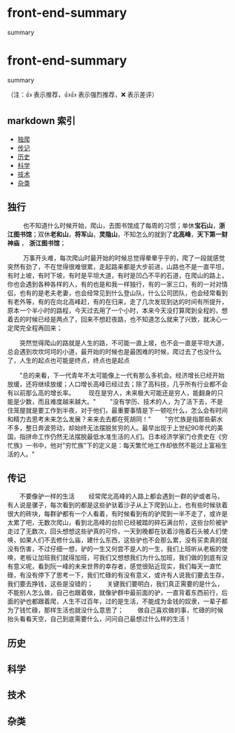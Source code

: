 # front-end-summary
summary


# front-end-summary
summary

（注：:+1: 表示推荐，:+1::+1: 表示强烈推荐，:x: 表示差评）

## markdown 索引

- [独爬](#独行)
- [传记](#传记)
- [历史](#历史)
- [科学](#科学)
- [技术](#技术)
- [杂类](#杂类)

## 独行
   &emsp;&emsp;也不知道什么时候开始，爬山，去图书馆成了每周的习惯；单休**宝石山**，**浙江图书馆**；双休**老和山**，**将军山**，**灵隐山**，不知怎么的就到了**北高峰**，**天下第一财神庙** ， **浙江图书馆**； 

   &emsp;&emsp;万事开头难，每次爬山时最开始的时候总觉得晕晕乎乎的，爬了一段就感觉突然有劲了，不在觉得很难很累，走起路来都是大步前进，山路也不是一直平坦，有时上坡，有时下坡，有时是平坦大道，有时是凹凸不平的石道，在爬山的路上，你也会遇到各种各样的人，有的也是和我一样独行，有的一家三口，有的一对对情侣，也有的是老夫老妻，也会经常见到什么登山队，什么公司团队，也会经常看到有老外等，有的在向北高峰赶，有的在归来，走了几次发现到达的时间有所提升，原本一个半小时的路程，今天过去用了一个小时，本来今天没打算爬到全程的，想着去的时候已经是两点了，回来不想赶夜路，也不知道怎么就来了兴致，就决心一定爬完全程再回来；

   &emsp;&emsp;突然觉得爬山的路就是人生的路，不可能一直上坡，也不会一直是平坦大道，总会遇到坎坎坷坷的小道，最开始的时候也是最困难的时候，爬过去了也没什么了，人生的起点也可能是终点，终点也是起点 
   
   &emsp;&emsp;"总的来看，下一代青年不太可能像上一代有那么多机会。经济增长已经开始放缓，还将继续放缓；人口增长高峰已经过去；除了高科技，几乎所有行业都不会有以前那么高的增长率。
    &emsp;&emsp;现在是穷人，未来极大可能还是穷人，能翻身的只能是少数，而且难度越来越大。"
    &emsp;&emsp;"没有学历、技术的人，为了活下去，不是住笼屋就是要工作到半夜，对于他们，最重要事情是下一顿吃什么，怎么会有时间和精力去思考未来怎么发展？来来去去都在死胡同！"
     &emsp;&emsp;"穷忙族是指那些薪水不多，整日奔波劳动，却始终无法摆脱贫穷的人。最早出现于上世纪90年代的美国，指拼命工作仍然无法摆脱最低水准生活的人们。日本经济学家门仓贵史在《穷忙族》一书中，他对"穷忙族"下的定义是：每天繁忙地工作却依然不能过上富裕生活的人。"
     

## 传记
  &emsp;&emsp;不要像驴一样的生活
  &emsp;&emsp;经常爬北高峰的人路上都会遇到一群的驴或者马，有人说是骡子，每次看到的都是这些驴驮着沙子从上下爬到山上，也有些时候驮着很大的砖块，每群驴都有一个人看着，有时候看到有的驴爬到一半不走了，或许是太累了吧，无数次爬山，看到北高峰的台阶已经被踏的碎石满台阶，这些台阶被驴走过了无数次，回头想想这些驴真的可伶，一天到晚都在驮着沙拖着石头被人们使唤，如果人们不去修什么庙，建什么东西，这些驴也不会那么累，没有买卖真的就没有伤害，不过仔细一想，驴的一生又何尝不是人的一生，我们上班听从老板的使唤，老板让加班我们就得加班，可我们又想想我们为什么加班，我们做的到底有没有意义呢，看到阮一峰的未来世界的幸存者，感觉很贴近现实，我们每天一直忙碌，有没有停下了思考一下，我们忙碌的有没有意义，或许有人说我们要去生存，我们要去挣钱，这些是没错的；
  &emsp;&emsp;关键我们要明白，我们真正需要的是什么，不能别人怎么做，自己也跟着做，就像驴群中最前面的驴，一直背着东西前行，后面的驴也都跟着爬，人生不过百年，过的是生活，不能成为金钱的奴隶，一辈子都为了钱忙碌，那样生活也就没什么意思了；
  &emsp;&emsp;做自己喜欢做的事，忙碌的时候抬头看看天空，自己到底需要什么，问问自己最想过什么样的生活！

## 历史

## 科学

## 技术

## 杂类
